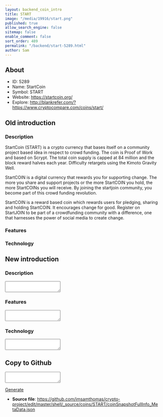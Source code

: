 ```yaml
---
layout: backend_coin_intro
title: START
image: "/media/19916/start.png"
published: true
allow_search_engine: false
sitemap: false
enable_comment: false
sort_order: 489
permalink: "/backend/start-5289.html"
author: Sam
---
```


## About

- ID: 5289
- Name: StartCoin
- Symbol: START
- Website: https://startcoin.org/
- Explore: http://blankrefer.com/?https://www.cryptocompare.com/coins/start/


## Old introduction

### Description

<p>StartCoin (START) is a crypto currency that bases itself on a community project based idea in respect to crowd funding. The coin is Proof of Work and based on Scrypt. The total coin supply is capped at 84 million and the block reward halves each year. Difficulty retargets using the Kimoto Gravity Well.</p><p>StartCOIN is a digital currency that rewards you for supporting change. The more you share and support projects or the more StartCOIN you hold, the more StartCOINs you will receive. By joining the startjoin community, you become part of this crowd funding revolution.</p><p class="margin-bottom-30">StartCOIN is a reward based coin which rewards users for pledging, sharing and holding StartCOIN. It encourages change for good. Register on StartJOIN to be part of a crowdfunding community with a difference, one that harnesses the power of social media to create change.</p>

### Features


### Technology




## New introduction


### Description
<textarea id="meta_description" name="description"></textarea>

### Features
<textarea id="meta_features" name="features"></textarea>

### Technology
<textarea id="meta_technology" name="technology"></textarea>


## Copy to Github

<textarea id="coinsnapshotfullinfo_metadata"></textarea>

<a href="#gen" onclick="generateMetaDatJson()">Generate</a>

- **Source file**: <a href="https://github.com/imsamthomas/crypto-project/edit/master/shell/_source/coins/START/coinSnapshotFullInfo_MetaData.json">https://github.com/imsamthomas/crypto-project/edit/master/shell/_source/coins/START/coinSnapshotFullInfo_MetaData.json</a>

